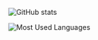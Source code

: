 ![GitHub stats](https://github-readme-stats.vercel.app/api?username=utshodebravestone&show=reviews,discussions_started,discussions_answered,prs_merged,prs_merged_percentage&show_icons=true&theme=transparent)

![Most Used Languages](https://github-readme-stats.vercel.app/api/top-langs/?username=utshodebravestone&theme=transparent)
